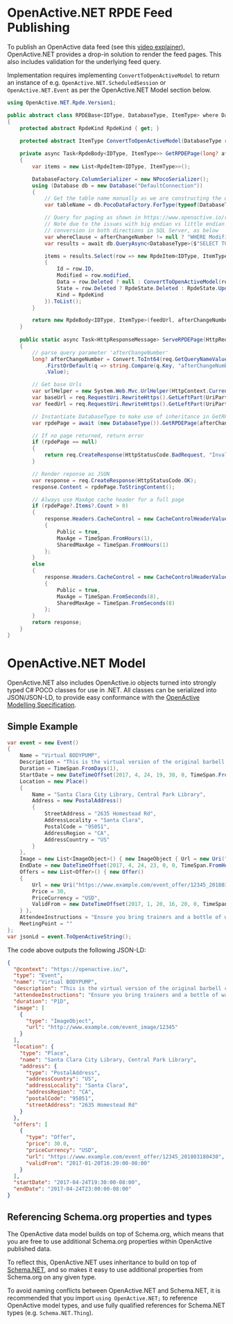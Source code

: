 # OpenActive.NET RPDE Feed Publishing

To publish an OpenActive data feed (see this [video explainer](https://developer.openactive.io/publishing-data/data-feeds/how-a-data-feed-works)), OpenActive.NET provides a drop-in solution to render the feed pages. This also includes validation for the underlying feed query.

Implementation requires implementing `ConvertToOpenActiveModel` to return an instance of e.g. `OpenActive.NET.ScheduledSession` or `OpenActive.NET.Event` as per the OpenActive.NET Model section below.

```C#
using OpenActive.NET.Rpde.Version1;

public abstract class RPDEBase<IDType, DatabaseType, ItemType> where DatabaseType : RPDEBase<IDType, DatabaseType, ItemType>, new() where ItemType : Schema.NET.Thing where IDType : IEquatable<IDType>, IComparable
{
    protected abstract RpdeKind RpdeKind { get; }
    
    protected abstract ItemType ConvertToOpenActiveModel(DatabaseType record, string baseUrl);

    private async Task<RpdeBody<IDType, ItemType>> GetRPDEPage(long? afterChangeNumber, string feedUrl, string baseUrl, int limit)
    {
        var items = new List<RpdeItem<IDType, ItemType>>();

        DatabaseFactory.ColumnSerializer = new NPocoSerializer();
        using (Database db = new Database("DefaultConnection"))
        {
            // Get the table name manually as we are constructing the query by hand
            var tableName = db.PocoDataFactory.ForType(typeof(DatabaseType)).TableInfo.TableName;

            // Query for paging as shown in https://www.openactive.io/realtime-paged-data-exchange/#incrementing-unique-change-number
            // Note due to the issues with big endian vs little endian conversion when converting from rowversion in SQL Server to int64 in C#, it is best to do the
            // conversion in both directions in SQL Server, as below
            var whereClause = afterChangeNumber != null ? "WHERE Modified > Convert(ROWVERSION, @0)" : "";
            var results = await db.QueryAsync<DatabaseType>($"SELECT TOP {limit} Convert(BIGINT,Modified) as ChangeNumber, u.* from {tableName} u (nolock) {whereClause} ORDER BY Modified", afterChangeNumber);

            items = results.Select(row => new RpdeItem<IDType, ItemType>
            {
                Id = row.ID,
                Modified = row.modified,
                Data = row.Deleted ? null : ConvertToOpenActiveModel(row, baseUrl),
                State = row.Deleted ? RpdeState.Deleted : RpdeState.Updated,
                Kind = RpdeKind
            }).ToList();
        }

        return new RpdeBody<IDType, ItemType>(feedUrl, afterChangeNumber, items);
    }
    
    public static async Task<HttpResponseMessage> ServeRPDEPage(HttpRequestMessage req, int limit)
    {
        // parse query parameter 'afterChangeNumber'
        long? afterChangeNumber = Convert.ToInt64(req.GetQueryNameValuePairs()
            .FirstOrDefault(q => string.Compare(q.Key, "afterChangeNumber", true) == 0)
            .Value);

        // Get base Urls
        var urlHelper = new System.Web.Mvc.UrlHelper(HttpContext.Current.Request.RequestContext);
        var baseUrl = req.RequestUri.RewriteHttps().GetLeftPart(UriPartial.Authority) + urlHelper.Content("~/");
        var feedUrl = req.RequestUri.RewriteHttps().GetLeftPart(UriPartial.Path);

        // Instantiate DatabaseType to make use of inheritance in GetRPDEPage
        var rpdePage = await (new DatabaseType()).GetRPDEPage(afterChangeNumber, feedUrl, baseUrl, limit);

        // If no page returned, return error
        if (rpdePage == null)
        {
            return req.CreateResponse(HttpStatusCode.BadRequest, "Invalid parameters");
        }

        // Render reponse as JSON
        var response = req.CreateResponse(HttpStatusCode.OK);
        response.Content = rpdePage.ToStringContent();

        // Always use MaxAge cache header for a full page
        if (rpdePage?.Items?.Count > 0)
        {
            response.Headers.CacheControl = new CacheControlHeaderValue()
            {
                Public = true,
                MaxAge = TimeSpan.FromHours(1),
                SharedMaxAge = TimeSpan.FromHours(1)
            };
        }
        else
        {
            response.Headers.CacheControl = new CacheControlHeaderValue()
            {
                Public = true,
                MaxAge = TimeSpan.FromSeconds(8),
                SharedMaxAge = TimeSpan.FromSeconds(8)
            };
        }
        return response;
    }    
}
```


# OpenActive.NET Model
OpenActive.NET also includes OpenActive.io objects turned into strongly typed C# POCO classes for use in .NET. All classes can be serialized into JSON/JSON-LD, to provide easy conformance with the [OpenActive Modelling Specification](https://www.openactive.io/modelling-opportunity-data/).

## Simple Example

```C#
var event = new Event()
{
    Name = "Virtual BODYPUMP",
    Description = "This is the virtual version of the original barbell class, which will help you get lean, toned and fit - fast. Les Mills™ Virtual classes are designed for people who cannot get access to our live classes or who want to get a ‘taste’ of a Les Mills™ class before taking a live class with an instructor. The classes are played on a big video screen, with dimmed lighting and pumping surround sound, and are led onscreen by the people who actually choreograph the classes.",
    Duration = TimeSpan.FromDays(1),
    StartDate = new DateTimeOffset(2017, 4, 24, 19, 30, 0, TimeSpan.FromHours(-8)),
    Location = new Place()
    {
        Name = "Santa Clara City Library, Central Park Library",
        Address = new PostalAddress()
        {
            StreetAddress = "2635 Homestead Rd",
            AddressLocality = "Santa Clara",
            PostalCode = "95051",
            AddressRegion = "CA",
            AddressCountry = "US"
        }
    },
    Image = new List<ImageObject>() { new ImageObject { Url = new Uri("http://www.example.com/event_image/12345") } },
    EndDate = new DateTimeOffset(2017, 4, 24, 23, 0, 0, TimeSpan.FromHours(-8)),
    Offers = new List<Offer>() { new Offer()
    {
        Url = new Uri("https://www.example.com/event_offer/12345_201803180430"), 
        Price = 30, 
        PriceCurrency = "USD", 
        ValidFrom = new DateTimeOffset(2017, 1, 20, 16, 20, 0, TimeSpan.FromHours(-8))
    } },
    AttendeeInstructions = "Ensure you bring trainers and a bottle of water.",
    MeetingPoint = ""
};
var jsonLd = event.ToOpenActiveString();
```

The code above outputs the following JSON-LD:

```JSON
{
  "@context": "https://openactive.io/",
  "type": "Event",
  "name": "Virtual BODYPUMP",
  "description": "This is the virtual version of the original barbell class, which will help you get lean, toned and fit - fast. Les Mills™ Virtual classes are designed for people who cannot get access to our live classes or who want to get a ‘taste’ of a Les Mills™ class before taking a live class with an instructor. The classes are played on a big video screen, with dimmed lighting and pumping surround sound, and are led onscreen by the people who actually choreograph the classes.",
  "attendeeInstructions": "Ensure you bring trainers and a bottle of water.",
  "duration": "P1D",
  "image": [
    {
      "type": "ImageObject",
      "url": "http://www.example.com/event_image/12345"
    }
  ],
  "location": {
    "type": "Place",
    "name": "Santa Clara City Library, Central Park Library",
    "address": {
      "type": "PostalAddress",
      "addressCountry": "US",
      "addressLocality": "Santa Clara",
      "addressRegion": "CA",
      "postalCode": "95051",
      "streetAddress": "2635 Homestead Rd"
    }
  },
  "offers": [
    {
      "type": "Offer",
      "price": 30.0,
      "priceCurrency": "USD",
      "url": "https://www.example.com/event_offer/12345_201803180430",
      "validFrom": "2017-01-20T16:20:00-08:00"
    }
  ],
  "startDate": "2017-04-24T19:30:00-08:00",
  "endDate": "2017-04-24T23:00:00-08:00"
}
```

## Referencing Schema.org properties and types

The OpenActive data model builds on top of Schema.org, which means that you are free to use additional Schema.org properties within OpenActive published data.

To reflect this, OpenActive.NET uses inheritance to build on top of [Schema.NET](https://github.com/RehanSaeed/Schema.NET), and so makes it easy to use additional properties from Schema.org on any given type.

To avoid naming conflicts between OpenActive.NET and Schema.NET, it is recommended that you import `using OpenActive.NET;` to reference OpenActive model types, and use fully qualified references for Schema.NET types (e.g. `Schema.NET.Thing`).

